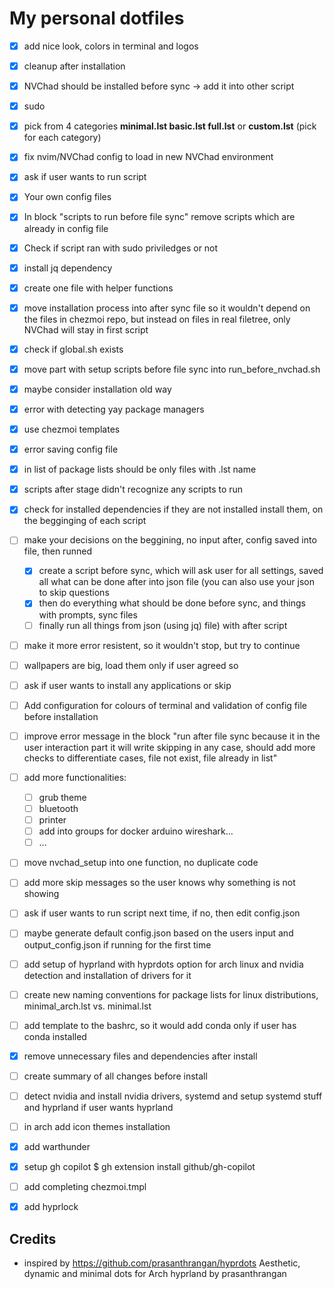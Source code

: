 # My personal dotfiles

- [x] add nice look, colors in terminal and logos
- [x] cleanup after installation
- [x] NVChad should be installed before sync -> add it into other script
- [x] sudo
- [x] pick from 4 categories **minimal.lst basic.lst full.lst** or **custom.lst** (pick for each category)
- [x] fix nvim/NVChad config to load in new NVChad environment
- [x] ask if user wants to run script
- [x] Your own config files
- [x] In block "scripts to run before file sync" remove scripts which are already in config file
- [x] Check if script ran with sudo priviledges or not
- [x] install jq dependency
- [x] create one file with helper functions
- [x] move installation process into after sync file so it wouldn't depend on the files in chezmoi repo, but instead on files in real filetree, only NVChad will stay in first script
- [x] check if global.sh exists
- [x] move part with setup scripts before file sync into run_before_nvchad.sh
- [x] maybe consider installation old way
- [x] error with detecting yay package managers
- [x] use chezmoi templates
- [x] error saving config file
- [x] in list of package lists should be only files with .lst name
- [x] scripts after stage didn't recognize any scripts to run
- [x] check for installed dependencies if they are not installed install them, on the begginging of each script

- [ ] make your decisions on the beggining, no input after, config saved into file, then runned
    - [x] create a script before sync, which will ask user for all settings, saved all what can be done after into json file (you can also use your json to skip questions 
    - [x] then do everything what should be done before sync, and things with prompts, sync files
    - [ ] finally run all things from json (using jq) file) with after script
- [ ] make it more error resistent, so it wouldn't stop, but try to continue
- [ ] wallpapers are big, load them only if user agreed so
- [ ] ask if user wants to install any applications or skip
- [ ] Add configuration for colours of terminal and validation of config file before installation
- [ ] improve error message in the block "run after file sync because it in the user interaction part it will write skipping in any case, should add more checks to differentiate cases, file not exist, file already in list"
- [ ] add more functionalities:
    - [ ] grub theme
    - [ ] bluetooth
    - [ ] printer
    - [ ] add into groups for docker arduino wireshark...
    - [ ] ...
- [ ] move nvchad_setup into one function, no duplicate code
- [ ] add more skip messages so the user knows why something is not showing
- [ ] ask if user wants to run script next time, if no, then edit config.json
- [ ] maybe generate default config.json based on the users input and output_config.json if running for the first time
- [ ] add setup of hyprland with hyprdots option for arch linux and nvidia detection and installation of drivers for it
- [ ] create new naming conventions for package lists for linux distributions, minimal_arch.lst vs. minimal.lst
- [ ] add template to the bashrc, so it would add conda only if user has conda installed
- [x] remove unnecessary files and dependencies after install
- [ ] create summary of all changes before install
- [ ] detect nvidia and install nvidia drivers, systemd and setup systemd stuff and hyprland if user wants hyprland
- [ ] in arch add icon themes installation
- [x] add warthunder
- [x] setup gh copilot $ gh extension install github/gh-copilot
- [ ] add completing chezmoi.tmpl
- [x] add hyprlock

## Credits

- inspired by https://github.com/prasanthrangan/hyprdots Aesthetic, dynamic and minimal dots for Arch hyprland by prasanthrangan
